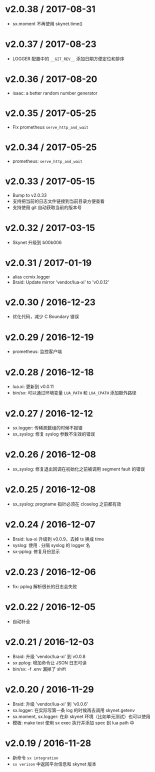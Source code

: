 v2.0.38 / 2017-08-31
==================

  * sx.moment 不再使用 skynet.time()

v2.0.37 / 2017-08-23
==================

  * LOGGER 配置中的 `__GIT_REV__` 添加日期方便定位和排序

v2.0.36 / 2017-08-20
==================

  * isaac: a better random number generator

v2.0.35 / 2017-05-25
==================

  * Fix prometheus `serve_http_and_wait`

v2.0.34 / 2017-05-25
==================

  * prometheus: `serve_http_and_wait`

v2.0.33 / 2017-05-15
====================

  * Bump to v2.0.33
  * 支持把当前的日志文件链接到当前目录方便查看
  * 支持使用 git 自动获取当前的版本号

v2.0.32 / 2017-03-15
====================

  * Skynet 升级到 b00b006

v2.0.31 / 2017-01-19
====================

  * alias ccmix.logger
  * Braid: Update mirror 'vendor/lua-xi' to 'v0.0.12'

v2.0.30 / 2016-12-23
==================

  * 优化代码，减少 C Boundary 错误

v2.0.29 / 2016-12-19
==================

  * prometheus: 监控客户端

v2.0.28 / 2016-12-18
==================

  * lua.xi: 更新到 v0.0.11
  * bin/sx: 可以通过环境变量 `LUA_PATH` 和 `LUA_CPATH` 添加额外路径

v2.0.27 / 2016-12-12
====================

  * sx.logger: 传稀疏数组的时候不报错
  * sx\_syslog: 修复 syslog 参数不生效的错误

v2.0.26 / 2016-12-08
====================

  * sx\_syslog: 修复退出回调在初始化之前被调用 segment fault 的错误

v2.0.25 / 2016-12-08
==================

  * sx\_syslog: progname 指针必须在 closelog 之前都有效

v2.0.24 / 2016-12-07
==================

  * Braid: lua-xi 升级到 v0.0.9，去掉 ts 换成 time
  * syslog: 使用 . 分隔 syslog 的 logger 名
  * sx-pplog: 修复月份显示

v2.0.23 / 2016-12-06
==================

  * fix: pplog 解析很长的日志会失败

v2.0.22 / 2016-12-05
==================

  * 自动补全

v2.0.21 / 2016-12-03
====================

  * Braid: 升级 'vendor/lua-xi' 到 v0.0.8
  * sx pplog: 增加命令让 JSON 日志可读
  * bin/sx: -f .env 漏掉了 shift

v2.0.20 / 2016-11-29
====================

  * Braid: 升级 'vendor/lua-xi' 到 'v0.0.6'
  * sx.logger: 在实际写第一条 log 的时候再去调用 skynet.getenv
  * sx.moment, sx.logger: 在非 skynet 环境（比如单元测试）也可以使用
  * 模板: make test 使用 sx exec 执行并添加 spec 到 lua path 中

v2.0.19 / 2016-11-28
====================

  * 新命令 `sx integration`
  * `sx verison` 中返回平台信息和 skynet 版本
